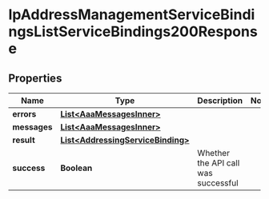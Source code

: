 

# IpAddressManagementServiceBindingsListServiceBindings200Response


## Properties

| Name | Type | Description | Notes |
|------------ | ------------- | ------------- | -------------|
|**errors** | [**List&lt;AaaMessagesInner&gt;**](AaaMessagesInner.md) |  |  |
|**messages** | [**List&lt;AaaMessagesInner&gt;**](AaaMessagesInner.md) |  |  |
|**result** | [**List&lt;AddressingServiceBinding&gt;**](AddressingServiceBinding.md) |  |  |
|**success** | **Boolean** | Whether the API call was successful |  |



